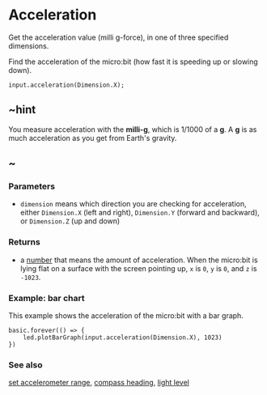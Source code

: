 # Acceleration

Get the acceleration value (milli g-force), in one of three specified dimensions.

Find the acceleration of the micro:bit (how fast it is speeding up or slowing down).

```sig
input.acceleration(Dimension.X);
```

## ~hint

You measure acceleration with the **milli-g**, which is 1/1000 of a **g**.
A **g** is as much acceleration as you get from Earth's gravity.

## ~



### Parameters

* ``dimension`` means which direction you are checking for acceleration, either `Dimension.X` (left and right), `Dimension.Y` (forward and backward), or `Dimension.Z` (up and down)

### Returns

* a [number](/reference/types/number) that means the amount of acceleration. When the micro:bit is lying flat on a surface with the screen pointing up, `x` is `0`, `y` is `0`, and `z` is `-1023`.

### Example: bar chart

This example shows the acceleration of the micro:bit with a bar graph.

```blocks
basic.forever(() => {
    led.plotBarGraph(input.acceleration(Dimension.X), 1023)
})
```


### See also

[set accelerometer range](/reference/input/set-accelerometer-range),
[compass heading](/reference/input/compass-heading),
[light level](/reference/input/light-level)

